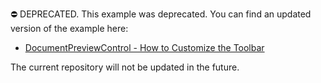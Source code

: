 ⛔ DEPRECATED. This example was deprecated. You can find an updated version of the example here:

- [DocumentPreviewControl - How to Customize the Toolbar](https://github.com/DevExpress-Examples/reporting-wpf-documentpreviewcontrol-customize-toolbar)

The current repository will not be updated in the future.